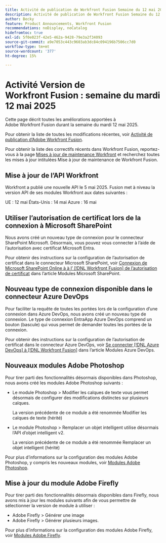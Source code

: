 ```yaml
---
title: Activité de publication de Workfront Fusion Semaine du 12 mai 2025
description: Activité de publication de Workfront Fusion Semaine du 12 mai 2025
author: Becky
feature: Product Announcements, Workfront Fusion
recommendations: noDisplay, noCatalog
hidefromtoc: true
exl-id: 5f0e023f-42e5-462a-9428-79e3a2f34093
source-git-commit: a9e7053c443c9603ab3dc84c094196b7506cc7d0
workflow-type: tm+mt
source-wordcount: '377'
ht-degree: 15%

---
```


# Activité Version de Workfront Fusion : semaine du mardi 12 mai 2025

Cette page décrit toutes les améliorations apportées à Adobe Workfront Fusion durant la semaine du mardi 12 mai 2025.

Pour obtenir la liste de toutes les modifications récentes, voir [Activité de publication d’Adobe Workfront Fusion](/help/workfront-fusion/fusion-product-releases/fusion-release-activity.md).

Pour obtenir la liste des correctifs récents dans Workfront Fusion, reportez-vous à la page [Mises à jour de maintenance Workfront](https://experienceleague.adobe.com/fr/docs/workfront-known-issues/releases/current-updates) et recherchez toutes les mises à jour intitulées Mise à jour de maintenance de Workfront Fusion.

## Mise à jour de l’API Workfront

Workfront a publié une nouvelle API le 5 mai 2025. Fusion met à niveau la version API de ses modules Workfront aux dates suivantes :

UE : 12 mai
États-Unis : 14 mai
Azure : 16 mai

## Utiliser l’autorisation de certificat lors de la connexion à Microsoft SharePoint

Nous avons créé un nouveau type de connexion pour le connecteur SharePoint Microsoft. Désormais, vous pouvez vous connecter à l’aide de l’autorisation avec certificat Microsoft Entra.

Pour obtenir des instructions sur la configuration de l’autorisation de certificat dans le connecteur Microsoft SharePoint, voir [Connexion de Microsoft SharePoint Online à à l’ [!DNL Workfront Fusion]  de l’autorisation de certificat](/help/workfront-fusion/references/apps-and-modules/third-party-connectors/sharepoint-modules.md#connect-microsoft-sharepoint-online-to-workfront-fusion-using-certificate-authorization) dans l’article Modules Microsoft SharePoint.

## Nouveau type de connexion disponible dans le connecteur Azure DevOps

Pour faciliter la requête de toutes les portées lors de la configuration d’une connexion dans Azure DevOps, nous avons créé un nouveau type de connexion. Le type de connexion EntraApp Azure DevOps comprend un bouton (bascule) qui vous permet de demander toutes les portées de la connexion.

Pour obtenir des instructions sur la configuration de l’autorisation de certificat dans le connecteur Azure DevOps, voir [Se connecter [!DNL Azure DevOps] à [!DNL Workfront Fusion]](/help/workfront-fusion/references/apps-and-modules/third-party-connectors/azure-dev-ops.md#connect-azure-devops-to-workfront-fusion) dans l’article Modules Azure DevOps.

## Nouveaux modules Adobe Photoshop

Pour tirer parti des fonctionnalités désormais disponibles dans Photoshop, nous avons créé les modules Adobe Photoshop suivants :

* Le module Photoshop > Modifier les calques de texte vous permet désormais de configurer des modifications distinctes sur plusieurs calques.

  La version précédente de ce module a été renommée Modifier les calques de texte (hérité)
* Le module Photoshop > Remplacer un objet intelligent utilise désormais l’API d’objet intelligent v2.

  La version précédente de ce module a été renommée Remplacer un objet intelligent (hérité)

Pour plus d’informations sur la configuration des modules Adobe Photoshop, y compris les nouveaux modules, voir [Modules Adobe Photoshop](/help/workfront-fusion/references/apps-and-modules/adobe-connectors/adobe-photoshop-modules.md).

## Mise à jour du module Adobe Firefly

Pour tirer parti des fonctionnalités désormais disponibles dans Firefly, nous avons mis à jour les modules suivants afin de vous permettre de sélectionner la version de module à utiliser :

* Adobe Firefly > Générer une image
* Adobe Firefly > Générer plusieurs images.

Pour plus d’informations sur la configuration des modules Adobe Firefly, voir [Modules Adobe Firefly](/help/workfront-fusion/references/apps-and-modules/adobe-connectors/adobe-firefly-modules.md).
